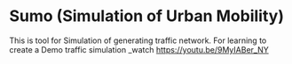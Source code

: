 # Sumo (Simulation of Urban Mobility)

This is tool for Simulation of generating traffic network. For learning to create a Demo traffic simulation _watch https://youtu.be/9MyIABer_NY
